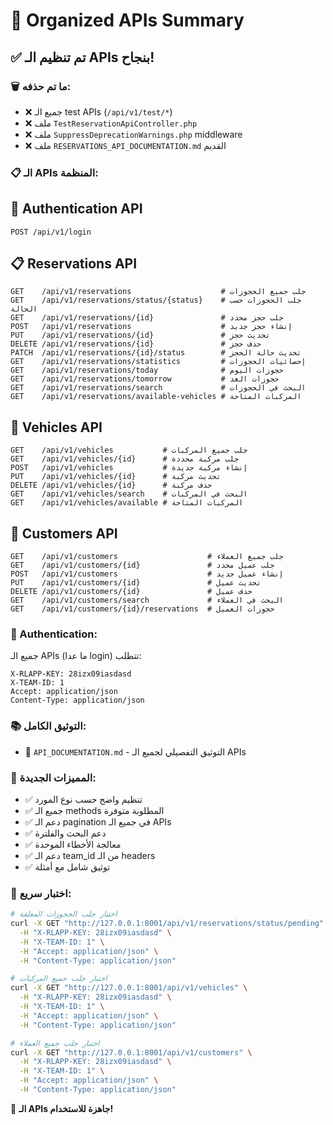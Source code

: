 # 🚀 Organized APIs Summary

## ✅ تم تنظيم الـ APIs بنجاح!

### 🗑️ ما تم حذفه:
- ❌ جميع الـ test APIs (`/api/v1/test/*`)
- ❌ ملف `TestReservationApiController.php`
- ❌ ملف `SuppressDeprecationWarnings.php` middleware
- ❌ ملف `RESERVATIONS_API_DOCUMENTATION.md` القديم

### 📋 الـ APIs المنظمة:

## 🔐 Authentication API
```
POST /api/v1/login
```

## 📋 Reservations API
```
GET    /api/v1/reservations                    # جلب جميع الحجوزات
GET    /api/v1/reservations/status/{status}    # جلب الحجوزات حسب الحالة
GET    /api/v1/reservations/{id}               # جلب حجز محدد
POST   /api/v1/reservations                    # إنشاء حجز جديد
PUT    /api/v1/reservations/{id}               # تحديث حجز
DELETE /api/v1/reservations/{id}               # حذف حجز
PATCH  /api/v1/reservations/{id}/status        # تحديث حالة الحجز
GET    /api/v1/reservations/statistics         # إحصائيات الحجوزات
GET    /api/v1/reservations/today              # حجوزات اليوم
GET    /api/v1/reservations/tomorrow           # حجوزات الغد
GET    /api/v1/reservations/search             # البحث في الحجوزات
GET    /api/v1/reservations/available-vehicles # المركبات المتاحة
```

## 🚗 Vehicles API
```
GET    /api/v1/vehicles           # جلب جميع المركبات
GET    /api/v1/vehicles/{id}      # جلب مركبة محددة
POST   /api/v1/vehicles           # إنشاء مركبة جديدة
PUT    /api/v1/vehicles/{id}      # تحديث مركبة
DELETE /api/v1/vehicles/{id}      # حذف مركبة
GET    /api/v1/vehicles/search    # البحث في المركبات
GET    /api/v1/vehicles/available # المركبات المتاحة
```

## 👥 Customers API
```
GET    /api/v1/customers                    # جلب جميع العملاء
GET    /api/v1/customers/{id}               # جلب عميل محدد
POST   /api/v1/customers                    # إنشاء عميل جديد
PUT    /api/v1/customers/{id}               # تحديث عميل
DELETE /api/v1/customers/{id}               # حذف عميل
GET    /api/v1/customers/search             # البحث في العملاء
GET    /api/v1/customers/{id}/reservations  # حجوزات العميل
```

### 🔐 Authentication:
جميع الـ APIs (ما عدا login) تتطلب:
```
X-RLAPP-KEY: 28izx09iasdasd
X-TEAM-ID: 1
Accept: application/json
Content-Type: application/json
```

### 📚 التوثيق الكامل:
- 📖 `API_DOCUMENTATION.md` - التوثيق التفصيلي لجميع الـ APIs

### 🎯 المميزات الجديدة:
- ✅ تنظيم واضح حسب نوع المورد
- ✅ جميع الـ methods المطلوبة متوفرة
- ✅ دعم الـ pagination في جميع الـ APIs
- ✅ دعم البحث والفلترة
- ✅ معالجة الأخطاء الموحدة
- ✅ دعم الـ team_id من الـ headers
- ✅ توثيق شامل مع أمثلة

### 🧪 اختبار سريع:
```bash
# اختبار جلب الحجوزات المعلقة
curl -X GET "http://127.0.0.1:8001/api/v1/reservations/status/pending" \
  -H "X-RLAPP-KEY: 28izx09iasdasd" \
  -H "X-TEAM-ID: 1" \
  -H "Accept: application/json" \
  -H "Content-Type: application/json"

# اختبار جلب جميع المركبات
curl -X GET "http://127.0.0.1:8001/api/v1/vehicles" \
  -H "X-RLAPP-KEY: 28izx09iasdasd" \
  -H "X-TEAM-ID: 1" \
  -H "Accept: application/json" \
  -H "Content-Type: application/json"

# اختبار جلب جميع العملاء
curl -X GET "http://127.0.0.1:8001/api/v1/customers" \
  -H "X-RLAPP-KEY: 28izx09iasdasd" \
  -H "X-TEAM-ID: 1" \
  -H "Accept: application/json" \
  -H "Content-Type: application/json"
```

🎉 **الـ APIs جاهزة للاستخدام!** 
